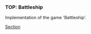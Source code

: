 ### TOP: Battleship
Implementation of the game 'Battleship'.

[Section](https://www.theodinproject.com/lessons/node-path-javascript-battleship)
